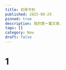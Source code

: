 ```yaml
---
title: 初来乍到
published: 2025-08-29
pinned: true
description: 我的第一篇文章.
tags: []
category: New
draft: false
---
```

# 1